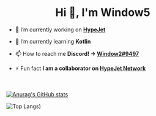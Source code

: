 <h1 align="center">Hi 👋, I'm Window5</h1>

- 🔭 I’m currently working on **[HypeJet](https://github.com/HypeJet)**

- 🌱 I’m currently learning **Kotlin**

- 📫 How to reach me **Discord! -> [Window2#9497](https://discord.com/users/953369091975024735)**

- ⚡ Fun fact **I am a collaborator on [HypeJet Network](https://github.com/HypeJet)**

</p>

<br>

[![Anurag's GitHub stats](https://github-readme-stats.vercel.app/api?username=Window5000&show_icons=true&theme=transparent)](https://github.com/anuraghazra/github-readme-stats)

![Top Langs](https://github-readme-stats.vercel.app/api/top-langs/?username=Window5000&layouts=compact&theme=transparent&hide=html,csharp,ruby,scss))
